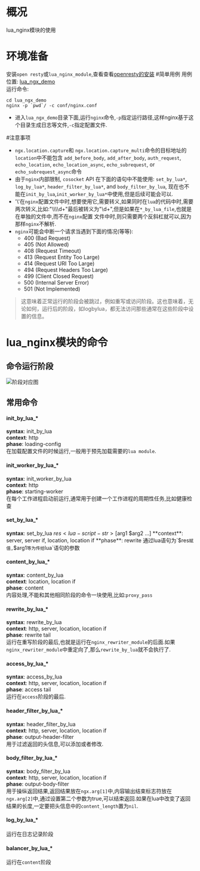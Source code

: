 # 概况
lua_nginx模块的使用
# 环境准备
安装`open resty`或`lua_nginx_module`,查看查看[openresty的安装](../安装教程/openresty安装.md)
#简单用例
用例位置: [lua_ngx_demo](../example/lua_ngx_demo)  
运行命令:
```
cd lua_ngx_demo
nginx -p `pwd`/ -c conf/nginx.conf
```
* 进入`lua_ngx_demo`目录下面,运行`nginx`命令,`-p`指定运行路径,这样nginx基于这个目录生成日志等文件,`-c`指定配置文件.

#注意事项
* `ngx.location.capture`和 `ngx.location.capture_multi`命令的目标地址的`location`中不能包含 `add_before_body`, `add_after_body`, `auth_request`, `echo_location`, `echo_location_async`, `echo_subrequest`, or `echo_subrequest_async`命令
* 由于`nginx`内部限制, `cosocket` API 在下面的语句中不能使用:  `set_by_lua*`, `log_by_lua*`, `header_filter_by_lua*`, and `body_filter_by_lua`, 现在也不能在`init_by_lua`,`init_worker_by_lua*`中使用,但是后续可能会可以.
* '\\'在`nginx`配置文件中时,想要使用它,需要转义,如果同时在`lua`的代码中时,需要两次转义,比如:"\\\\\\\\d+"最后被转义为"\\d+",但是如果在`*_by_lua_file`,也就是在单独的文件中,而不在`nginx`配置 文件中时,则只需要两个反斜杠就可以,因为那样`nginx`不解析.
* `nginx`可能会中断一个请求当遇到下面的情况(等等):
    * 400 (Bad Request)
    * 405 (Not Allowed)
    * 408 (Request Timeout)
    * 413 (Request Entity Too Large)
    * 414 (Request URI Too Large)
    * 494 (Request Headers Too Large)
    * 499 (Client Closed Request)
    * 500 (Internal Server Error)
    * 501 (Not Implemented)
> 这意味着正常运行的阶段会被跳过，例如重写或访问阶段。这也意味着，无论如何，运行后的阶段，如logbylua，都无法访问那些通常在这些阶段中设置的信息。

# lua_nginx模块的命令
## 命令运行阶段
![阶段对应图](../../img/nginx/nginx_lua/lua_nginx_命令执行阶段.png)
## 常用命令
#### init_by_lua_*
**syntax**: init_by_lua <lua-script-str>   
**context**: http  
**phase**: loading-config  
在加载配置文件的时候运行,一般用于预先加载需要的`lua module`.
#### init_worker_by_lua_*
**syntax**: init_worker_by_lua <lua-script-str>   
**context**: http    
**phase**:  starting-worker  
在每个工作进程启动前运行,通常用于创建一个工作进程的周期性任务,比如健康检查
#### set_by_lua_*
**syntax**: set_by_lua $res <lua-script-str> [$arg1 $arg2 ...]   
**context**: server, server if, location, location if    
**phase**:  rewrite  
通过lua语句为`$res`赋值,`$arg1`等为传给`lua`语句的参数
#### content_by_lua_*
**syntax**: content_by_lua <lua-script-str>   
**context**: location, location if    
**phase**:  content  
内容处理,不能和其他相同阶段的命令一块使用,比如:`proxy_pass`
#### rewrite_by_lua_*
**syntax**: rewrite_by_lua <lua-script-str>   
**context**: http, server, location, location if    
**phase**:  rewrite tail  
运行在重写阶段的最后,也就是运行在`nginx_rewriter_module`的后面.如果`nginx_rewriter_module`中重定向了,那么`rewrite_by_lua`就不会执行了.
#### access_by_lua_*
**syntax**:  access_by_lua <lua-script-str>   
**context**:  http, server, location, location if    
**phase**:  access tail  
运行在`access`阶段的最后.
#### header_filter_by_lua_*
**syntax**:  header_filter_by_lua <lua-script-str>   
**context**:   http, server, location, location if    
**phase**:  output-header-filter  
用于过滤返回的头信息,可以添加或者修改.
#### body_filter_by_lua_*
**syntax**:   body_filter_by_lua <lua-script-str>   
**context**:   http, server, location, location if    
**phase**:   output-body-filter  
用于操纵返回结果,返回结果放在`ngx.arg[1]`中,内容输出结束标志符放在`ngx.arg[2]`中,通过设置第二个参数为true,可以结束返回.如果在lua中改变了返回结果的长度,一定要把头信息中的`content_length`置为`nil`.

#### log_by_lua_*
运行在日志记录阶段
#### balancer_by_lua_*
运行在`content`阶段